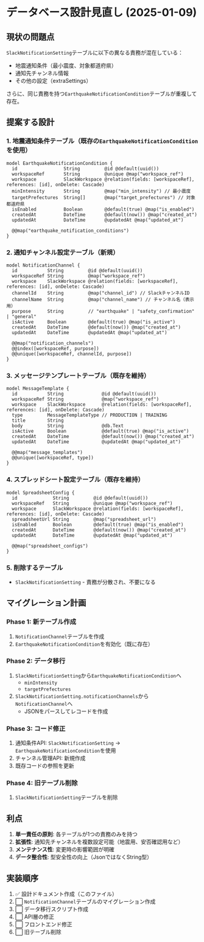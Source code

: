 # データベース設計見直し (2025-01-09)

## 現状の問題点

`SlackNotificationSetting`テーブルに以下の異なる責務が混在している：
- 地震通知条件（最小震度、対象都道府県）
- 通知先チャンネル情報
- その他の設定（extraSettings）

さらに、同じ責務を持つ`EarthquakeNotificationCondition`テーブルが重複して存在。

## 提案する設計

### 1. 地震通知条件テーブル（既存の`EarthquakeNotificationCondition`を使用）

```prisma
model EarthquakeNotificationCondition {
  id                 String         @id @default(uuid())
  workspaceRef       String         @unique @map("workspace_ref")
  workspace          SlackWorkspace @relation(fields: [workspaceRef], references: [id], onDelete: Cascade)
  minIntensity       String         @map("min_intensity") // 最小震度
  targetPrefectures  String[]       @map("target_prefectures") // 対象都道府県
  isEnabled          Boolean        @default(true) @map("is_enabled")
  createdAt          DateTime       @default(now()) @map("created_at")
  updatedAt          DateTime       @updatedAt @map("updated_at")

  @@map("earthquake_notification_conditions")
}
```

### 2. 通知チャンネル設定テーブル（新規）

```prisma
model NotificationChannel {
  id           String         @id @default(uuid())
  workspaceRef String         @map("workspace_ref")
  workspace    SlackWorkspace @relation(fields: [workspaceRef], references: [id], onDelete: Cascade)
  channelId    String         @map("channel_id") // SlackチャンネルID
  channelName  String         @map("channel_name") // チャンネル名（表示用）
  purpose      String         // "earthquake" | "safety_confirmation" | "general"
  isActive     Boolean        @default(true) @map("is_active")
  createdAt    DateTime       @default(now()) @map("created_at")
  updatedAt    DateTime       @updatedAt @map("updated_at")

  @@map("notification_channels")
  @@index([workspaceRef, purpose])
  @@unique([workspaceRef, channelId, purpose])
}
```

### 3. メッセージテンプレートテーブル（既存を維持）

```prisma
model MessageTemplate {
  id           String              @id @default(uuid())
  workspaceRef String              @map("workspace_ref")
  workspace    SlackWorkspace      @relation(fields: [workspaceRef], references: [id], onDelete: Cascade)
  type         MessageTemplateType // PRODUCTION | TRAINING
  title        String
  body         String              @db.Text
  isActive     Boolean             @default(true) @map("is_active")
  createdAt    DateTime            @default(now()) @map("created_at")
  updatedAt    DateTime            @updatedAt @map("updated_at")

  @@map("message_templates")
  @@unique([workspaceRef, type])
}
```

### 4. スプレッドシート設定テーブル（既存を維持）

```prisma
model SpreadsheetConfig {
  id             String         @id @default(uuid())
  workspaceRef   String         @unique @map("workspace_ref")
  workspace      SlackWorkspace @relation(fields: [workspaceRef], references: [id], onDelete: Cascade)
  spreadsheetUrl String         @map("spreadsheet_url")
  isEnabled      Boolean        @default(true) @map("is_enabled")
  createdAt      DateTime       @default(now()) @map("created_at")
  updatedAt      DateTime       @updatedAt @map("updated_at")

  @@map("spreadsheet_configs")
}
```

### 5. 削除するテーブル

- `SlackNotificationSetting` - 責務が分散され、不要になる

## マイグレーション計画

### Phase 1: 新テーブル作成
1. `NotificationChannel`テーブルを作成
2. `EarthquakeNotificationCondition`を有効化（既に存在）

### Phase 2: データ移行
1. `SlackNotificationSetting`から`EarthquakeNotificationCondition`へ
   - `minIntensity`
   - `targetPrefectures`
2. `SlackNotificationSetting.notificationChannels`から`NotificationChannel`へ
   - JSONをパースしてレコードを作成

### Phase 3: コード修正
1. 通知条件API: `SlackNotificationSetting` → `EarthquakeNotificationCondition`を使用
2. チャンネル管理API: 新規作成
3. 既存コードの参照を更新

### Phase 4: 旧テーブル削除
1. `SlackNotificationSetting`テーブルを削除

## 利点

1. **単一責任の原則**: 各テーブルが1つの責務のみを持つ
2. **拡張性**: 通知先チャンネルを複数設定可能（地震用、安否確認用など）
3. **メンテナンス性**: 変更時の影響範囲が明確
4. **データ整合性**: 型安全性の向上（JsonではなくString型）

## 実装順序

1. ✅ 設計ドキュメント作成（このファイル）
2. ⬜ `NotificationChannel`テーブルのマイグレーション作成
3. ⬜ データ移行スクリプト作成
4. ⬜ API層の修正
5. ⬜ フロントエンド修正
6. ⬜ 旧テーブル削除
